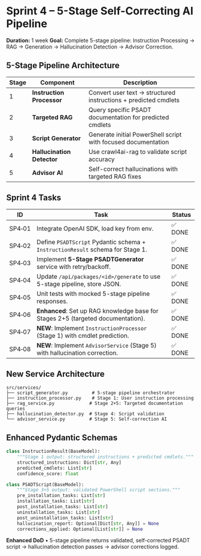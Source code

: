 # Sprint 4 – 5-Stage Self-Correcting AI Pipeline
**Duration:** 1 week
**Goal:** Complete 5-stage pipeline: Instruction Processing → RAG → Generation → Hallucination Detection → Advisor Correction.

## **5-Stage Pipeline Architecture**

| Stage | Component | Description |
|-------|-----------|-------------|
| 1 | **Instruction Processor** | Convert user text → structured instructions + predicted cmdlets |
| 2 | **Targeted RAG** | Query specific PSADT documentation for predicted cmdlets |
| 3 | **Script Generator** | Generate initial PowerShell script with focused documentation |
| 4 | **Hallucination Detector** | Use crawl4ai-rag to validate script accuracy |
| 5 | **Advisor AI** | Self-correct hallucinations with targeted RAG fixes |

## **Sprint 4 Tasks**

| ID | Task | Status |
|----|------|--------|
| SP4‑01 | Integrate OpenAI SDK, load key from env. | ✅ DONE |
| SP4‑02 | Define `PSADTScript` Pydantic schema + `InstructionResult` schema for Stage 1. | ✅ DONE |
| SP4‑03 | Implement **5-Stage PSADTGenerator** service with retry/backoff. | ✅ DONE |
| SP4‑04 | Update `/api/packages/<id>/generate` to use 5-stage pipeline, store JSON. | ✅ DONE |
| SP4‑05 | Unit tests with mocked 5-stage pipeline responses. | ✅ DONE |
| SP4‑06 | **Enhanced**: Set up RAG knowledge base for Stages 2+5 (targeted documentation). | ✅ DONE |
| SP4‑07 | **NEW**: Implement `InstructionProcessor` (Stage 1) with cmdlet prediction. | ✅ DONE |
| SP4‑08 | **NEW**: Implement `AdvisorService` (Stage 5) with hallucination correction. | ✅ DONE |

## **New Service Architecture**
```
src/services/
├── script_generator.py         # 5-stage pipeline orchestrator
├── instruction_processor.py    # Stage 1: User instruction processing
├── rag_service.py             # Stage 2+5: Targeted documentation queries
├── hallucination_detector.py  # Stage 4: Script validation
└── advisor_service.py         # Stage 5: Self-correction AI
```

## **Enhanced Pydantic Schemas**
```python
class InstructionResult(BaseModel):
    """Stage 1 output: structured instructions + predicted cmdlets."""
    structured_instructions: Dict[str, Any]
    predicted_cmdlets: List[str]
    confidence_score: float

class PSADTScript(BaseModel):
    """Stage 3+5 output: validated PowerShell script sections."""
    pre_installation_tasks: List[str]
    installation_tasks: List[str]
    post_installation_tasks: List[str]
    uninstallation_tasks: List[str]
    post_uninstallation_tasks: List[str]
    hallucination_report: Optional[Dict[str, Any]] = None
    corrections_applied: Optional[List[str]] = None
```

**Enhanced DoD** • 5-stage pipeline returns validated, self-corrected PSADT script → hallucination detection passes → advisor corrections logged.
